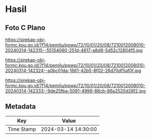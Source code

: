 # Hasil

## Foto C Plano

https://sirekap-obj-formc.kpu.go.id/7f14/pemilu/ppwp/72/10/01/20/08/7210012008010-20240314-142315--55154060-251d-4817-a8d9-5d52c12804f5.jpg

https://sirekap-obj-formc.kpu.go.id/7f14/pemilu/ppwp/72/10/01/20/08/7210012008010-20240314-142324--a0bc01da-1661-42b5-8f02-26d70df5af0f.jpg

https://sirekap-obj-formc.kpu.go.id/7f14/pemilu/ppwp/72/10/01/20/08/7210012008010-20240314-142333--9de25fba-5091-4999-88cb-86a2520d28f2.jpg


## Metadata

| Key        | Value               |
| ---------- | ------------------- |
| Time Stamp | 2024-03-14 14:30:00 |



